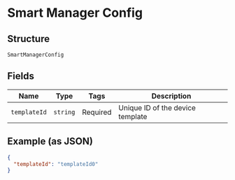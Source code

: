 
# Smart Manager Config

## Structure

`SmartManagerConfig`

## Fields

| Name | Type | Tags | Description |
|  --- | --- | --- | --- |
| `templateId` | `string` | Required | Unique ID of the device template |

## Example (as JSON)

```json
{
  "templateId": "templateId0"
}
```

